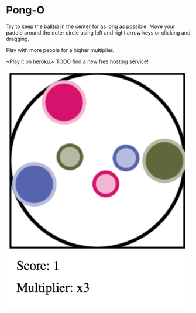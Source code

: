 # Pong-O

Try to keep the ball(s) in the center for as long as possible.
Move your paddle around the outer circle using left and right arrow keys or clicking and dragging.

Play with more people for a higher multiplier.

~Play it on [heroku](https://pong-o.herokuapp.com).~  TODO find a new free hosting service!

![Gameplay picture](pong-o.png)
